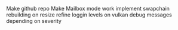 Make github repo
Make Mailbox mode work
implement swapchain rebuilding on resize
refine loggin levels on vulkan debug messages depending on severity